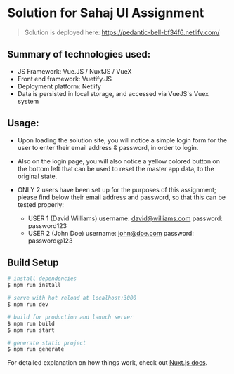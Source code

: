 # Solution for Sahaj UI Assignment

> Solution is deployed here: https://pedantic-bell-bf34f6.netlify.com/

## Summary of technologies used:
- JS Framework: Vue.JS / NuxtJS / VueX  
- Front end framework: Vuetify.JS  
- Deployment platform: Netlify  
- Data is persisted in local storage, and accessed via VueJS's Vuex system  

## Usage: 
- Upon loading the solution site, you will notice a simple login form for the user to enter their email address & password, in order to login.  
- Also on the login page, you will also notice a yellow colored button on the bottom left that can be used to reset the master app data, to the original state.  
- ONLY 2 users have been set up for the purposes of this assignment; please find below their email address and password, so that this can be tested properly:  

    - USER 1 (David Williams)
        username: david@williams.com
        password: password123
    - USER 2 (John Doe)
        username: john@doe.com
        password: password@123

## Build Setup

``` bash
# install dependencies
$ npm run install

# serve with hot reload at localhost:3000
$ npm run dev

# build for production and launch server
$ npm run build
$ npm run start

# generate static project
$ npm run generate
```

For detailed explanation on how things work, check out [Nuxt.js docs](https://nuxtjs.org).
